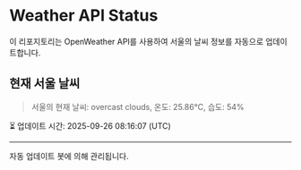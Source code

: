 
# Weather API Status

이 리포지토리는 OpenWeather API를 사용하여 서울의 날씨 정보를 자동으로 업데이트합니다.

## 현재 서울 날씨
> 서울의 현재 날씨: overcast clouds, 온도: 25.86°C, 습도: 54%

⏳ 업데이트 시간: 2025-09-26 08:16:07 (UTC)

---
자동 업데이트 봇에 의해 관리됩니다.
